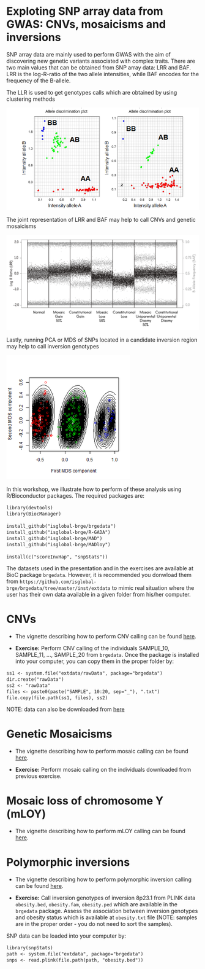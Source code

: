 # Exploting SNP array data from GWAS: CNVs, mosaicisms and inversions

SNP array data are mainly used to perform GWAS with the aim of discovering new genetic variants associated with complex traits. There are two main values that can be obtained from SNP array data: LRR and BAF. LRR is the log-R-ratio of the two allele intensities, while BAF encodes for the frequency of the B-allele. 

The LLR is used to get genotypes calls which are obtained by using clustering methods

![](figures/allele_intensities_2.png)

The joint representation of LRR and BAF may help to call CNVs and genetic mosaicisms

![](figures/CNV_mosaicism.png)


Lastly, running PCA or MDS of SNPs located in a candidate inversion region may help to call inversion genotypes

![](figures/invCallCEU.png)

In this workshop, we illustrate how to perform of these analysis using R/Bioconductor packages. The required packages are:

```
library(devtools)
library(BiocManager)

install_github("isglobal-brge/brgedata")
install_github("isglobal-brge/R-GADA")
install_github("isglobal-brge/MAD")
install_github("isglobal-brge/MADloy")

install(c("scoreInvHap", "snpStats"))
```

The datasets used in the presentation and in the exercises are available at BioC package `brgedata`. However, it is recommended you donwload them from `https://github.com/isglobal-brge/brgedata/tree/master/inst/extdata` to mimic real situation where the user has their own data available in a given folder from his/her computer. 


# CNVs

- The vignette describing how to perform CNV calling can be found [here](https://htmlpreview.github.io/?https://github.com/isglobal-brge/R-GADA/blob/master/vignettes/R-GADA.html).

- **Exercise:** Perform CNV calling of the individuals SAMPLE_10, SAMPLE_11, ..., SAMPLE_20 from `brgedata`. Once the package is installed into your computer, you can copy them in the proper folder by:


```
ss1 <- system.file("extdata/rawData", package="brgedata")
dir.create("rawData")
ss2 <- "rawData"
files <- paste0(paste("SAMPLE", 10:20, sep="_"), ".txt")
file.copy(file.path(ss1, files), ss2)
```

NOTE: data can also be downloaded from [here](https://drive.google.com/open?id=1owbzcTHJZU_Tn0892B598_-L3HJitNQB)


# Genetic Mosaicisms

- The vignette describing how to perform mosaic calling can be found [here](https://htmlpreview.github.io/?https://github.com/isglobal-brge/MAD/blob/master/vignettes/MAD.html).

- **Exercise:** Perform mosaic calling on the individuals downloaded from previous exercise. 


# Mosaic loss of chromosome Y (mLOY)

- The vignette describing how to perform mLOY calling can be found [here](https://htmlpreview.github.io/?https://github.com/isglobal-brge/MADloy/blob/master/vignettes/MADloy.html).


# Polymorphic inversions

- The vignette describing how to perform polymorphic inversion calling can be found [here](https://htmlpreview.github.io/?https://github.com/isglobal-brge/scoreInvHap/blob/master/vignettes/scoreInvHap.html).


- **Exercise:** Call inversion genotypes of inversion 8p23.1 from PLINK data `obesity.bed`, `obesity.fam`, `obesity.ped` which are available in the `brgedata` package. Assess the association between inversion genotypes and obesity status which is available at `obesity.txt` file (NOTE: samples are in the proper order - you do not need to sort the samples). 

SNP data can be loaded into your computer by:

```
library(snpStats)
path <- system.file("extdata", package="brgedata")
snps <- read.plink(file.path(path, "obesity.bed"))
```